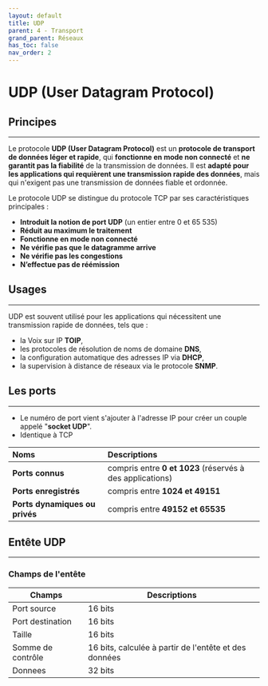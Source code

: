 ```yaml
---
layout: default
title: UDP
parent: 4 - Transport
grand_parent: Réseaux
has_toc: false
nav_order: 2
---
```


# UDP (User Datagram Protocol)

## Principes

---

Le protocole **UDP (User Datagram Protocol)** est un **protocole de transport de données léger et rapide**, qui **fonctionne en mode non connecté** et **ne garantit pas la fiabilité** de la transmission de données. Il est **adapté pour les applications qui requièrent une transmission rapide des données**, mais qui n'exigent pas une transmission de données fiable et ordonnée.

Le protocole UDP se distingue du protocole TCP par ses caractéristiques principales :

- **Introduit la notion de port UDP** (un entier entre 0 et 65 535)
- **Réduit au maximum le traitement**
- **Fonctionne en mode non connecté**
- **Ne vérifie pas que le datagramme arrive**
- **Ne vérifie pas les congestions**
- **N’effectue pas de réémission**

## Usages

---

UDP est souvent utilisé pour les applications qui nécessitent une transmission rapide de données, tels que :

- la Voix sur IP **TOIP**,
- les protocoles de résolution de noms de domaine **DNS**,
- la configuration automatique des adresses IP via **DHCP**,
- la supervision à distance de réseaux via le protocole **SNMP**.

## Les ports

---

- Le numéro de port vient s'ajouter à l'adresse IP pour créer un couple appelé "**socket UDP**".
- Identique à TCP

| Noms                           | Descriptions                                              |
| :----------------------------- | :-------------------------------------------------------- |
| **Ports connus**               | compris entre **0 et 1023** (réservés à des applications) |
| **Ports enregistrés**          | compris entre **1024 et 49151**                           |
| **Ports dynamiques ou privés** | compris entre **49152 et 65535**                          |

## Entête UDP

---

### Champs de l'entête

| Champs            | Descriptions                                          |
| ----------------- | ----------------------------------------------------- |
| Port source       | 16 bits                                               |
| Port destination  | 16 bits                                               |
| Taille            | 16 bits                                               |
| Somme de contrôle | 16 bits, calculée à partir de l'entête et des données |
| Donnees           | 32 bits                                               |
